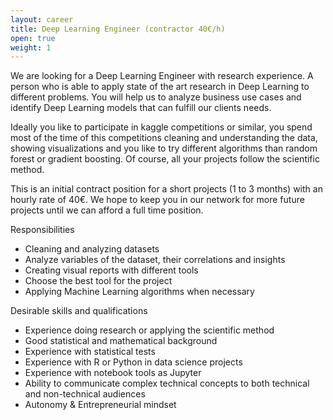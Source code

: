 ```yaml
---
layout: career
title: Deep Learning Engineer (contractor 40€/h)
open: true
weight: 1
---
```


We are looking for a Deep Learning Engineer with research experience. A person who is able to apply state of the art research in Deep Learning to different problems. You will help us to analyze business use cases and identify Deep Learning models that can fulfill our clients needs.
 
Ideally you like to participate in kaggle competitions or similar, you spend most of the time of this competitions cleaning and understanding the data, showing visualizations and you like to try different algorithms than random forest or gradient boosting. Of course, all your projects follow the scientific method.

This is an initial contract position for a short projects (1 to 3 months) with an hourly rate of 40€. We hope to keep you in our network for more future projects until we can afford a full time position.

Responsibilities
* Cleaning and analyzing datasets
* Analyze variables of the dataset, their correlations and insights
* Creating visual reports with different tools
* Choose the best tool for the project
* Applying Machine Learning algorithms when necessary

Desirable skills and qualifications
* Experience doing research or applying the scientific method
* Good statistical and mathematical background
* Experience with statistical tests
* Experience with R or Python in data science projects
* Experience with notebook tools as Jupyter
* Ability to communicate complex technical concepts to both technical and non-technical audiences 
* Autonomy & Entrepreneurial mindset
